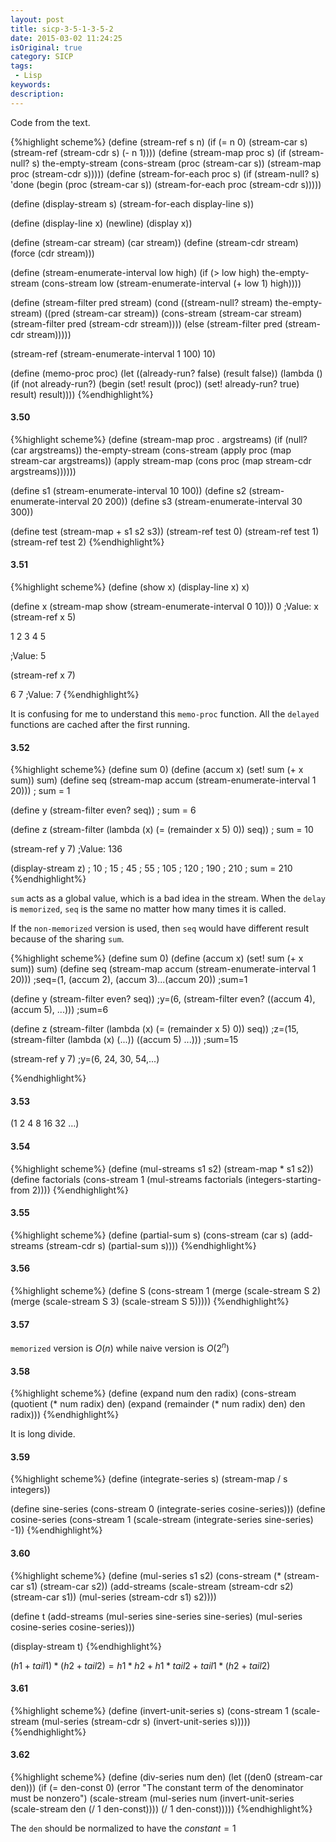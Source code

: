 ```yaml
---
layout: post
title: sicp-3-5-1-3-5-2
date: 2015-03-02 11:24:25
isOriginal: true
category: SICP
tags:
 - Lisp
keywords: 
description: 
---
```


Code from the text.

{%highlight scheme%}
(define (stream-ref s n)
  (if (= n 0)
      (stream-car s)
      (stream-ref (stream-cdr s) (- n 1))))
(define (stream-map proc s)
  (if (stream-null? s)
      the-empty-stream
      (cons-stream (proc (stream-car s))
                   (stream-map proc (stream-cdr s)))))
(define (stream-for-each proc s)
  (if (stream-null? s)
      'done
      (begin (proc (stream-car s))
             (stream-for-each proc (stream-cdr s)))))

(define (display-stream s)
  (stream-for-each display-line s))

(define (display-line x)
  (newline)
  (display x))

(define (stream-car stream) (car stream))
(define (stream-cdr stream) (force (cdr stream)))

(define (stream-enumerate-interval low high)
  (if (> low high)
      the-empty-stream
      (cons-stream
       low
       (stream-enumerate-interval (+ low 1) high))))

(define (stream-filter pred stream)
  (cond ((stream-null? stream) the-empty-stream)
        ((pred (stream-car stream))
         (cons-stream (stream-car stream)
                      (stream-filter pred
                                     (stream-cdr stream))))
        (else (stream-filter pred (stream-cdr stream)))))

(stream-ref
   (stream-enumerate-interval 1 100)
   10)

(define (memo-proc proc)
  (let ((already-run? false) (result false))
    (lambda ()
      (if (not already-run?)
          (begin (set! result (proc))
                 (set! already-run? true)
                 result)
          result))))
{%endhighlight%}

#### 3.50

{%highlight scheme%}
(define (stream-map proc . argstreams)
  (if (null? (car argstreams))
      the-empty-stream
      (cons-stream
       (apply proc (map stream-car argstreams))
       (apply stream-map
              (cons proc (map stream-cdr argstreams))))))

(define s1 (stream-enumerate-interval 10 100))
(define s2 (stream-enumerate-interval 20 200))
(define s3 (stream-enumerate-interval 30 300))

(define test (stream-map + s1 s2 s3))
(stream-ref test 0)
(stream-ref test 1)
(stream-ref test 2)
{%endhighlight%}

#### 3.51


{%highlight scheme%}
(define (show x)
  (display-line x)
  x)

(define x (stream-map show (stream-enumerate-interval 0 10)))
0
;Value: x
(stream-ref x 5)

1
2
3
4
5

;Value: 5

(stream-ref x 7)

6
7
;Value: 7
{%endhighlight%}

It is confusing for me to understand this  `memo-proc` function.
All the `delayed` functions are cached after the first running.

#### 3.52


{%highlight scheme%}
(define sum 0)
(define (accum x)
  (set! sum (+ x sum))
  sum)
(define seq (stream-map accum (stream-enumerate-interval 1 20)))
; sum = 1

(define y (stream-filter even? seq))
; sum = 6

(define z (stream-filter (lambda (x) (= (remainder x 5) 0))
                         seq))
; sum = 10

(stream-ref y 7)
;Value: 136

(display-stream z)
; 10
; 15
; 45
; 55
; 105
; 120
; 190
; 210
; sum = 210
{%endhighlight%}

`sum` acts as a global value, which is a bad idea in the stream.
When the `delay` is `memorized`, `seq` is the same no matter how many times it is called.

If the `non-memorized` version is used, then `seq` would have different result
because of the sharing `sum`.


{%highlight scheme%}
(define sum 0)
(define (accum x)
  (set! sum (+ x sum))
  sum)
(define seq (stream-map accum (stream-enumerate-interval 1 20)))
;seq=(1, (accum 2), (accum 3)...(accum 20))
;sum=1

(define y (stream-filter even? seq))
;y=(6, (stream-filter even? ((accum 4), (accum 5), ...)))
;sum=6

(define z (stream-filter (lambda (x) (= (remainder x 5) 0))
                         seq))
;z=(15, (stream-filter (lambda (x) (...)) ((accum 5) ...)))
;sum=15

(stream-ref y 7)
;y=(6, 24, 30, 54,...)

{%endhighlight%}

#### 3.53

(1 2 4 8 16 32 …)

#### 3.54

{%highlight scheme%}
(define (mul-streams s1 s2)
  (stream-map * s1 s2))
(define factorials
  (cons-stream 1 (mul-streams
                  factorials
                  (integers-starting-from 2))))
{%endhighlight%}

#### 3.55

{%highlight scheme%}
(define (partial-sum s)
  (cons-stream
    (car s)
    (add-streams
      (stream-cdr s)
      (partial-sum s))))
{%endhighlight%}

#### 3.56

{%highlight scheme%}
(define S
  (cons-stream
   1 (merge (scale-stream S 2)
            (merge (scale-stream S 3)
                   (scale-stream S 5)))))
{%endhighlight%}

#### 3.57
`memorized` version is $O(n)$ while naive version is $O(2^n)$

#### 3.58

{%highlight scheme%}
(define (expand num den radix)
  (cons-stream
   (quotient (* num radix) den)
   (expand (remainder (* num radix) den) den radix)))
{%endhighlight%}

It is long divide.

#### 3.59


{%highlight scheme%}
(define (integrate-series s)
  (stream-map / s integers))

(define sine-series
  (cons-stream 0 (integrate-series cosine-series)))
(define cosine-series
  (cons-stream 1
               (scale-stream
                 (integrate-series sine-series)
                 -1))
{%endhighlight%}

#### 3.60

{%highlight scheme%}
(define (mul-series s1 s2)
  (cons-stream
    (* (stream-car s1) (stream-car s2))
    (add-streams
      (scale-stream
        (stream-cdr s2)
        (stream-car s1))
      (mul-series
        (stream-cdr s1)
        s2))))

(define t
  (add-streams
    (mul-series sine-series sine-series)
    (mul-series cosine-series cosine-series)))

(display-stream t)
{%endhighlight%}

$(h1 + tail1) * (h2 + tail2) = h1 * h2 + h1*tail2 + tail1*(h2+tail2)$

#### 3.61

{%highlight scheme%}
(define (invert-unit-series s)
  (cons-stream 1
               (scale-stream
                 (mul-series
                   (stream-cdr s)
                   (invert-unit-series s)))))
{%endhighlight%}

#### 3.62

{%highlight scheme%}
(define (div-series num den)
   (let ((den0 (stream-car den)))
      (if (= den-const 0)
        (error "The constant term of the denominator must be nonzero")
        (scale-stream
         (mul-series
          num (invert-unit-series
                (scale-stream den (/ 1 den-const))))
         (/ 1 den-const)))))
{%endhighlight%}

The `den` should be normalized to have the $constant=1$
